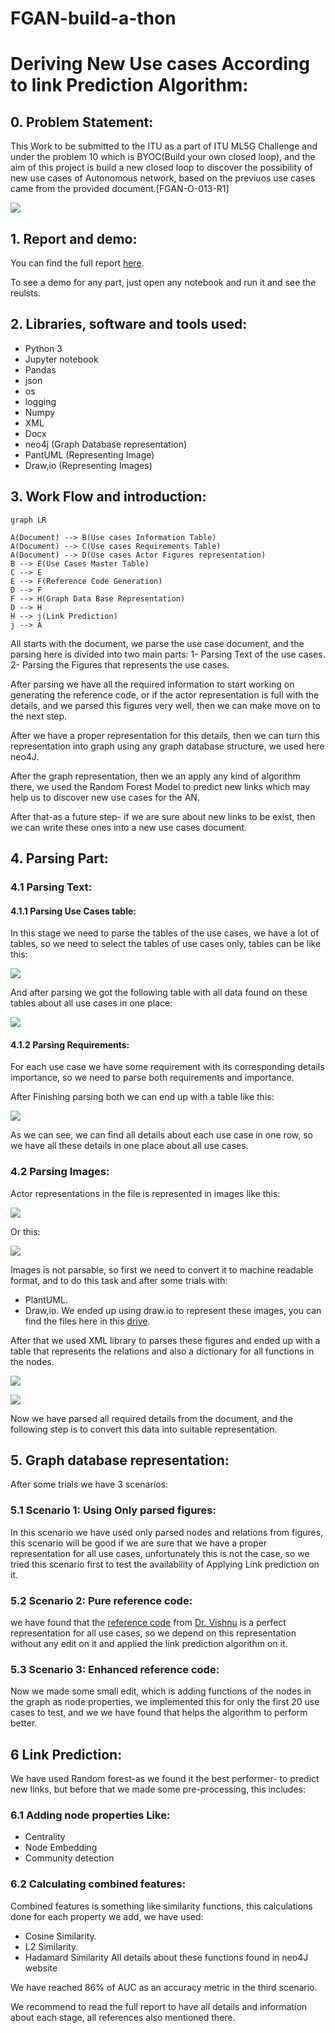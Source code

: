 # FGAN-build-a-thon

# Deriving New Use cases According to link Prediction Algorithm:

## 0. Problem Statement:
This Work to be submitted to the ITU as a part of ITU ML5G Challenge and under the problem 10 which is BYOC(Build your own closed loop), and the aim of this project is build a new closed loop to discover the possibility of new use cases of Autonomous network, based on the previuos use cases came from the provided document.[FGAN-O-013-R1]

**![](https://lh4.googleusercontent.com/IAFy4NNG_JBLvN3c7MJA_NUVbJngXiHfBApz0M0lJBdyX97ggbHz1HANyDAhS-vowwkTw6iEeNyKId8YgOic1KR6p7eqMLZaTtmoRvx_7uaqLzxNzJEYDQI0q6xWRlx5GokSZnQva9uTVi_iKtzFNoqAm6hqgXfO3Fok1zc-hsl5x_t4bA9eDHLat4RdRU9Q)**

## 1. Report and demo:
You can find the full report [here](https://github.com/ITU-AI-ML-in-5G-Challenge/ITU-ML5G-PS-010-Build-a-thon-InnovNet/blob/main/report/Final%20Report.pdf).

To see a demo for any part, just open any notebook and run it and see the reulsts.

## 2. Libraries, software and tools used:
- Python 3
- Jupyter notebook
- Pandas
- json
- os
- logging
- Numpy
- XML
- Docx
- neo4j (Graph Database representation)
- PantUML (Representing Image)
- Draw,io (Representing Images)

## 3. Work Flow and introduction:

```mermaid
graph LR

A(Document) --> B(Use cases Information Table)
A(Document) --> C(Use cases Requirements Table)
A(Document) --> D(Use cases Actor Figures representation)
B --> E(Use Cases Master Table)
C --> E
E --> F(Reference Code Generation)
D --> F
F --> H(Graph Data Base Representation)
D --> H
H --> j(Link Prediction)
j --> A

```

All starts with the document, we parse the use case document, and the parsing here is divided into two main parts:
1- Parsing Text of the use cases.
2- Parsing the Figures that represents the use cases.

After parsing we have all the required information to start working on generating the reference code, or if the actor representation is full with the details, and we parsed this figures very well, then we can make move on to the next step.

After we have a proper representation for this details, then we can turn this representation into graph using any graph database structure, we used here neo4J.

After the graph representation, then we an apply any kind of algorithm there, we used the Random Forest Model to predict new links which may help us to discover new use cases for the AN.

After that-as a future step- if we are sure about new links to be exist, then we can write these ones into a new use cases document.

## 4. Parsing Part:
### 4.1 Parsing Text:
#### 4.1.1 Parsing Use Cases table:
In this stage we need to parse the tables of the use cases, we have a lot of tables, so we need to select the tables of use cases only, tables can be like this:

**![](https://github.com/ITU-AI-ML-in-5G-Challenge/ITU-ML5G-PS-010-Build-a-thon-InnovNet/blob/main/images/1.png)**

And after parsing we got the following table with all data found on these tables about all use cases in one place:

**![](https://github.com/ITU-AI-ML-in-5G-Challenge/ITU-ML5G-PS-010-Build-a-thon-InnovNet/blob/main/images/2.png)**

#### 4.1.2 Parsing Requirements:
For each use case we have some requirement with its corresponding details importance, so we need to parse both requirements and importance.

After Finishing parsing both we can end up with a table like this:

**![](https://github.com/ITU-AI-ML-in-5G-Challenge/ITU-ML5G-PS-010-Build-a-thon-InnovNet/blob/main/images/3.png)**

As we can see, we can find all details about each use case in one row, so we have all these details in one place about all use cases.

### 4.2 Parsing Images:
Actor representations in the file is represented in images like this:

**![](https://github.com/ITU-AI-ML-in-5G-Challenge/ITU-ML5G-PS-010-Build-a-thon-InnovNet/blob/main/images/4.png)**

Or this:

**![](https://github.com/ITU-AI-ML-in-5G-Challenge/ITU-ML5G-PS-010-Build-a-thon-InnovNet/blob/main/images/5.png)**

Images is not parsable, so first we need to convert it to machine readable format, and to do this task and after some trials with:
- PlantUML.
- Draw,io.
We ended up using draw.io to represent these images, you can find the files here in this [drive](https://drive.google.com/drive/folders/1d2f3R3NwCfCI58CPkKP7BZkwsoJoZ4j8?usp=sharing).

After that we used XML library to parses these figures and ended up with a table that represents the relations and also a dictionary for all functions in the nodes.

**![](https://github.com/ITU-AI-ML-in-5G-Challenge/ITU-ML5G-PS-010-Build-a-thon-InnovNet/blob/main/images/6.png)**

**![](https://github.com/ITU-AI-ML-in-5G-Challenge/ITU-ML5G-PS-010-Build-a-thon-InnovNet/blob/main/images/7.png)**


Now we have parsed all required details from the document, and the following step is to convert this data into suitable representation.

## 5. Graph database representation:
After some trials we have 3 scenarios:
### 5.1 Scenario 1: Using Only parsed figures:
In this scenario we have used only parsed nodes and relations from figures, this scenario will be good if we are sure that we have a proper representation for all use cases, unfortunately this is not the case, so we tried this scenario first to test the availability of Applying Link prediction on it.
### 5.2 Scenario 2: Pure reference code:
we have found that the [reference code](https://github.com/vrra/FGAN-Build-a-thon-2022/blob/main/Notebooks2022/build_a_thon_graph_v1.ipynb) from [Dr. Vishnu](https://github.com/vrra) is a perfect representation for all use cases, so we depend on this representation without any edit on it and applied the link prediction algorithm on it.

### 5.3 Scenario 3: Enhanced reference code:
Now we made some small edit, which is adding functions of the nodes in the graph as node properties, we implemented this for only the first 20 use cases to test, and we we have found that helps the algorithm to perform better.

## 6 Link Prediction:
We have used Random forest-as we found it the best performer- to predict new links, but before that we made some pre-processing, this includes:
### 6.1 Adding node properties Like:
- Centrality
- Node Embedding
- Community detection
### 6.2 Calculating combined features:
Combined features is something like similarity functions, this calculations done for each property we add, we have used:
- Cosine Similarity.
- L2 Similarity.
- Hadamard Similarity
All details about these functions found in neo4J website

We have reached 86% of AUC as an accuracy metric in the third scenario.

We recommend to read the full report to have all details and information about each stage, all references also mentioned there.
